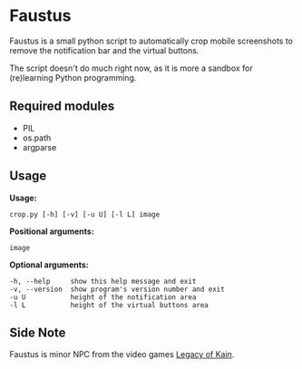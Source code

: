 # Faustus

Faustus is a small python script to automatically crop mobile screenshots to
remove the notification bar and the virtual buttons.

The script doesn't do much right now, as it is more a sandbox for (re)learning
Python programming.

## Required modules

+ PIL
+ os.path
+ argparse

## Usage

__Usage:__

    crop.py [-h] [-v] [-u U] [-l L] image

__Positional arguments:__

    image

__Optional arguments:__

    -h, --help     show this help message and exit  
    -v, --version  show program's version number and exit  
    -u U           height of the notification area  
    -l L           height of the virtual buttons area

## Side Note

Faustus is minor NPC from the video games
[Legacy of Kain](https://en.wikipedia.org/wiki/Legacy_of_Kain).
